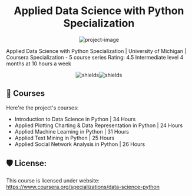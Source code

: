 <h1 align="center" id="title">Applied Data Science with Python Specialization</h1>

<p align="center"><img src="https://socialify.git.ci/himalayadua/Applied-Data-Science-with-Python/image?description=1&amp;language=1&amp;logo=https%3A%2F%2Fs3.amazonaws.com%2Fcoursera_assets%2Fmeta_images%2Fgenerated%2FXDP%2FXDP~SPECIALIZATION!~data-science-python%2FXDP~SPECIALIZATION!~data-science-python.jpeg&amp;name=1&amp;owner=1&amp;theme=Light" alt="project-image"></p>

<p id="description">Applied Data Science with Python Specialization | University of Michigan | Coursera Specialization - 5 course series Rating: 4.5 Intermediate level 4 months at 10 hours a week</p>

<p align="center"><img src="https://img.shields.io/badge/Coursera-blue" alt="shields"><img src="https://img.shields.io/badge/DataScience-orange" alt="shields"></p>

  
  
<h2>🧐 Courses</h2>

Here're the project's courses:

*   Introduction to Data Science in Python | 34 Hours
*   Applied Plotting Charting & Data Representation in Python | 24 Hours
*   Applied Machine Learning in Python | 31 Hours
*   Applied Text Mining in Python | 25 Hours
*   Applied Social Network Analysis in Python | 26 Hours


<h2>🛡️ License:</h2>

This course is licensed under website: https://www.coursera.org/specializations/data-science-python